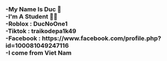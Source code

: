 <h3 class='text'>
  -My Name Is Duc 💠<br>
  -I'm A Student 🧑‍🎓<br>
  -Roblox : DucNoOne1<br>
  -Tiktok : traikodepa1k49<br>
  -Facebook : https://www.facebook.com/profile.php?id=100081049247116<br>
  -I come from Viet Nam<br>
</h3>
